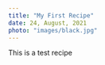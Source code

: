 ```yaml
---
title: "My First Recipe"
date: 24, August, 2021
photo: "images/black.jpg"
---
```

This is a test recipe